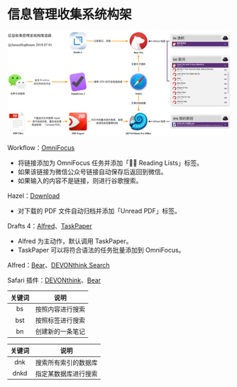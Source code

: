 # 信息管理收集系统构架

![](https://github.com/JamesHopbourn/Apple-Automation/blob/master/信息管理收集系统/信息管理系统.png)

Workflow：[OmniFocus](https://workflow.is/workflows/a4c4506f850645e6a5705c9191f2d8e9)
- 将链接添加为 OmniFocus 任务并添加「📕📕 Reading Lists」标签。
- 如果该链接为微信公众号链接自动保存后返回到微信。
- 如果输入的内容不是链接，则进行谷歌搜索。

Hazel：[Download](https://www.dropbox.com/s/kgp1qcyrxdokjtj/Downloads.hazelrules?dl=0)
- 对下载的 PDF 文件自动归档并添加「Unread PDF」标签。

Drafts 4：[Alfred](https://drafts4-actions.agiletortoise.com/a/2P4)、[TaskPaper](https://drafts4-actions.agiletortoise.com/a/2P5)
- Alfred 为主动作，默认调用 TaskPaper。
- TaskPaper 可以将符合语法的任务批量添加到 OmniFocus。

Alfred：[Bear](https://github.com/chrisbro/alfred-bear)、[DEVONthink Search](http://www.packal.org/workflow/devonthink-search)

Safari 插件：[DEVONthink](https://safari-extensions.apple.com/details/?id=com.devon-technologies.think.clip-679S2QUWR8)、[Bear](https://safari-extensions.apple.com/details/?id=net.shinyfrog.bearExtension-9K33E3U3T4)

|关键词|说明|
|:--:|:--:|
|bs|按照内容进行搜索|
|bst|按照标签进行搜索|
|bn|创建新的一条笔记|

|关键词|说明|
|:--:|:--:|
|dnk|搜索所有索引的数据库|
|dnkd|指定某数据库进行搜索|
